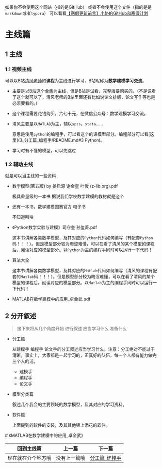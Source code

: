 如果你不会使用这个网站（指的是GitHub） 或者不会使用这个文件（指的是是`markdown`或者`typora`） 可以看看[【寒假更新前言】小协的GitHub和寒假计划](https://www.bilibili.com/video/BV1NG4y1w7Zt)

# 主线篇

## 1 主线

### 1.1 视频主线

可以以B站[清风老师](https://space.bilibili.com/52614961)的**课程**为主线进行学习，B站昵称为**数学建模学习交流**。

- 主要是以B站这个[合集](https://www.bilibili.com/video/BV1DW411s7wi)为主线，但是B站是试看，完整版要购买的。（不是说看了这个就可以了，清风老师的B站里面还有比如说论文排版，论文写作等也是必须要看的。）

- 这个课程需要花钱购买，六七十元，在微信公众号：数学建模学习交流。

- 清风主要是以`MATLAB`为主，辅以`spss`，`stata`……

  意思是使用`python`的编程手，可以看这个的课模型部分。编程部分可以看[这里](3_分工篇_编程手/README.md#3 Python)。

- 学习时有不懂的模型，可以先跳过

### 1.2 辅助主线

就是可以当主线的一些资料

- 数学模型(第五版) by 姜启源 谢金星 叶俊 (z-lib.org).pdf

  极具重量级的一本书 据说我们学校数学建模的教材就是这个

- 还有一本书，数学建模国赛官方 电子书

  不知道叫啥

- 《Python数学实验与建模》司守奎 孙玺菁.pdf

  这本书讲解各类数学模型，及其对应的`Python`代码如何编写（有配套`Python`码！！！）。但是模型部分较为晦涩难懂，可以在看了清风的某个模型的课程后，阅读对应的模型部分。以`Python`为主的编程手同时可以运行一下代码！

- 算法大全

  这本书讲解各类数学模型，及其对应的`Matlab`代码如何编写（清风的课程有配套的`Matlab`码！！！）。但是模型部分较为晦涩难懂，可以在看了清风的某个模型的课程后，阅读对应的模型部分。以`Matlab`为主的编程手同时可以运行一下代码！

- MATLAB在数学建模中的应用_卓金武.pdf

## 2 分开叙述

> 接下来将从几个角度开始 进行叙述 应当学习什么 准备什么

- 分工篇

  从建模手 编程手 论文手的分工叙述应当学习什么。注意：分工绝对不能过于清晰，事实上，大家都是一起学习的，正真好的队伍，每一个人都有能力做完三个人的活。

  - 建模手
  - 编程手
  - 论文手

- 模型分类篇

  叙述几个我会的主要领域的数学模型，及其对应的学习资料。

- 软件篇

  上面提到的软件的安装，及其其他锦上添花的软件。























 



 

\# 《MATLAB在数学建模中的应用_卓金武》





| 回到主线篇         | 上一篇       | 下一篇            |
| ------------------ | ------------ | ----------------- |
| 现在就在介个地方哦 | 没有上一篇哦 | [分工篇_建模手]() |



